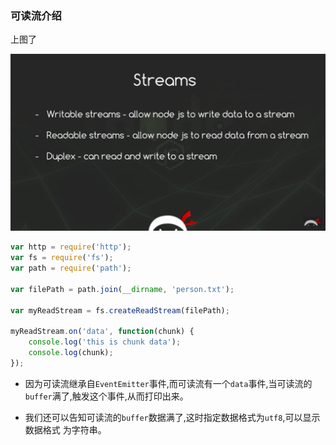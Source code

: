 ### 可读流介绍

上图了

![image](https://github.com/WenNingZhang/learnNode/blob/master/stream/video_picture/005.png)

```js
var http = require('http');
var fs = require('fs');
var path = require('path');

var filePath = path.join(__dirname, 'person.txt');

var myReadStream = fs.createReadStream(filePath);

myReadStream.on('data', function(chunk) {
	console.log('this is chunk data');
	console.log(chunk);
});
```
* 因为可读流继承自`EventEmitter`事件,而可读流有一个`data`事件,当可读流的`buffer`满了,触发这个事件,从而打印出来。

* 我们还可以告知可读流的`buffer`数据满了,这时指定数据格式为`utf8`,可以显示数据格式
为字符串。